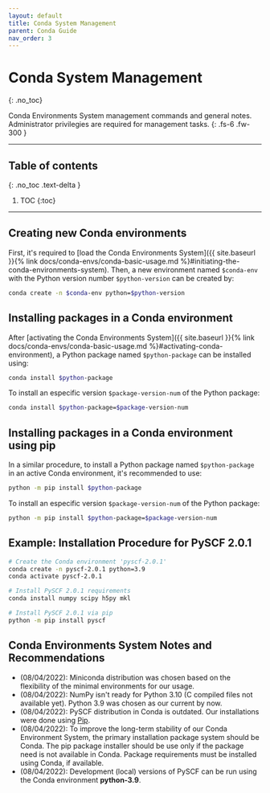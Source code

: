 ```yaml
---
layout: default
title: Conda System Management
parent: Conda Guide
nav_order: 3
---
```


# Conda System Management
{: .no_toc}

Conda Environments System management commands and general notes. Administrator privilegies are required for management tasks.
{: .fs-6 .fw-300 }

---
## Table of contents
{: .no_toc .text-delta }

1. TOC
{:toc}

---

## Creating new Conda environments
First, it's required to [load the Conda Environments System]({{ site.baseurl }}{% link docs/conda-envs/conda-basic-usage.md %}#initiating-the-conda-environments-system). Then, a new environment named `$conda-env` with the Python version number `$python-version` can be created by:
```bash
conda create -n $conda-env python=$python-version
```

## Installing packages in a Conda environment
After [activating the Conda Environments System]({{ site.baseurl }}{% link docs/conda-envs/conda-basic-usage.md %}#activating-conda-environment), a Python package named `$python-package` can be installed using:
```bash
conda install $python-package
```

To install an especific version `$package-version-num` of the Python package:
```bash
conda install $python-package=$package-version-num
```

## Installing packages in a Conda environment using pip
In a similar procedure, to install a Python package named `$python-package` in an active Conda environment, it's recommended to use:
```bash
python -m pip install $python-package
```

To install an especific version `$package-version-num` of the Python package:
```bash
python -m pip install $python-package=$package-version-num
```

## Example: Installation Procedure for PySCF 2.0.1
```bash
# Create the Conda environment 'pyscf-2.0.1'
conda create -n pyscf-2.0.1 python=3.9
conda activate pyscf-2.0.1

# Install PySCF 2.0.1 requirements
conda install numpy scipy h5py mkl

# Install PySCF 2.0.1 via pip
python -m pip install pyscf
```

## Conda Environments System Notes and Recommendations

- (08/04/2022): Miniconda distribution was chosen based on the flexibility of the minimal environments for our usage.
- (08/04/2022): NumPy isn't ready for Python 3.10 (C compiled files not available yet). Python 3.9 was chosen as our current by now.
- (08/04/2022): PySCF distribution in Conda is outdated. Our installations were done using [Pip](https://pyscf.org/install.html#installation-with-pip).
- (08/04/2022): To improve the long-term stability of our Conda Environment System, the primary installation package system should be Conda. The pip package installer should be use only if the package need is not available in Conda. Package requirements must be installed using Conda, if available.
- (08/04/2022): Development (local) versions of PySCF can be run using the Conda environment **python-3.9**.